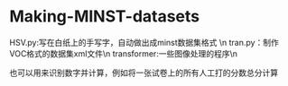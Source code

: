 # Making-MINST-datasets
HSV.py:写在白纸上的手写字，自动做出成minst数据集格式 \n
tran.py：制作VOC格式的数据集xml文件\n
transformer:一些图像处理的程序\n


也可以用来识别数字并计算，例如将一张试卷上的所有人工打的分数总分计算
